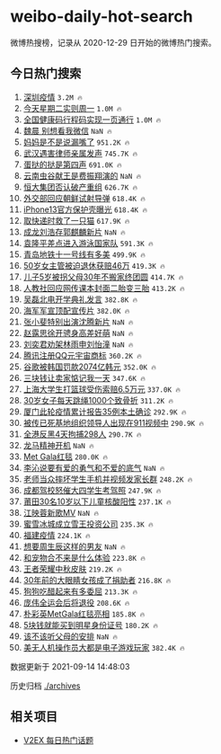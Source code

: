 # weibo-daily-hot-search

微博热搜榜，记录从 2020-12-29 日开始的微博热门搜索。

## 今日热门搜索

<!-- BEGIN -->

1. [深圳疫情](https://s.weibo.com/weibo?q=%23%E6%B7%B1%E5%9C%B3%E7%96%AB%E6%83%85%23&Refer=top) `3.2M 🔥`
1. [今天星期二实则周一](https://s.weibo.com/weibo?q=%23%E4%BB%8A%E5%A4%A9%E6%98%9F%E6%9C%9F%E4%BA%8C%E5%AE%9E%E5%88%99%E5%91%A8%E4%B8%80%23&Refer=top) `1.0M 🔥`
1. [全国健康码行程码实现一页通行](https://s.weibo.com/weibo?q=%23%E5%85%A8%E5%9B%BD%E5%81%A5%E5%BA%B7%E7%A0%81%E8%A1%8C%E7%A8%8B%E7%A0%81%E5%AE%9E%E7%8E%B0%E4%B8%80%E9%A1%B5%E9%80%9A%E8%A1%8C%23&Refer=top) `1.0M 🔥`
1. [魏晨 别想看我微信](https://s.weibo.com/weibo?q=%E9%AD%8F%E6%99%A8%20%E5%88%AB%E6%83%B3%E7%9C%8B%E6%88%91%E5%BE%AE%E4%BF%A1&Refer=top) `NaN 🔥`
1. [妈妈是不是说漏嘴了](https://s.weibo.com/weibo?q=%23%E5%A6%88%E5%A6%88%E6%98%AF%E4%B8%8D%E6%98%AF%E8%AF%B4%E6%BC%8F%E5%98%B4%E4%BA%86%23&Refer=top) `951.2K 🔥`
1. [武汉遇害律师亲属发声](https://s.weibo.com/weibo?q=%23%E6%AD%A6%E6%B1%89%E9%81%87%E5%AE%B3%E5%BE%8B%E5%B8%88%E4%BA%B2%E5%B1%9E%E5%8F%91%E5%A3%B0%23&Refer=top) `745.7K 🔥`
1. [蛋挞的挞是第四声](https://s.weibo.com/weibo?q=%23%E8%9B%8B%E6%8C%9E%E7%9A%84%E6%8C%9E%E6%98%AF%E7%AC%AC%E5%9B%9B%E5%A3%B0%23&Refer=top) `691.0K 🔥`
1. [云南虫谷献王是费振翔演的](https://s.weibo.com/weibo?q=%23%E4%BA%91%E5%8D%97%E8%99%AB%E8%B0%B7%E7%8C%AE%E7%8E%8B%E6%98%AF%E8%B4%B9%E6%8C%AF%E7%BF%94%E6%BC%94%E7%9A%84%23&Refer=top) `NaN 🔥`
1. [恒大集团否认破产重组](https://s.weibo.com/weibo?q=%23%E6%81%92%E5%A4%A7%E9%9B%86%E5%9B%A2%E5%90%A6%E8%AE%A4%E7%A0%B4%E4%BA%A7%E9%87%8D%E7%BB%84%23&Refer=top) `626.7K 🔥`
1. [外交部回应朝鲜试射导弹](https://s.weibo.com/weibo?q=%E5%A4%96%E4%BA%A4%E9%83%A8%E5%9B%9E%E5%BA%94%E6%9C%9D%E9%B2%9C%E8%AF%95%E5%B0%84%E5%AF%BC%E5%BC%B9&Refer=top) `618.4K 🔥`
1. [iPhone13官方保护壳曝光](https://s.weibo.com/weibo?q=%23iPhone13%E5%AE%98%E6%96%B9%E4%BF%9D%E6%8A%A4%E5%A3%B3%E6%9B%9D%E5%85%89%23&Refer=top) `618.4K 🔥`
1. [取快递时救了一只猫](https://s.weibo.com/weibo?q=%23%E5%8F%96%E5%BF%AB%E9%80%92%E6%97%B6%E6%95%91%E4%BA%86%E4%B8%80%E5%8F%AA%E7%8C%AB%23&Refer=top) `617.9K 🔥`
1. [成龙刘浩存郭麒麟新片](https://s.weibo.com/weibo?q=%23%E6%88%90%E9%BE%99%E5%88%98%E6%B5%A9%E5%AD%98%E9%83%AD%E9%BA%92%E9%BA%9F%E6%96%B0%E7%89%87%23&Refer=top) `NaN 🔥`
1. [袁隆平差点进入游泳国家队](https://s.weibo.com/weibo?q=%23%E8%A2%81%E9%9A%86%E5%B9%B3%E5%B7%AE%E7%82%B9%E8%BF%9B%E5%85%A5%E6%B8%B8%E6%B3%B3%E5%9B%BD%E5%AE%B6%E9%98%9F%23&Refer=top) `591.3K 🔥`
1. [青岛地铁十一号线有多美](https://s.weibo.com/weibo?q=%23%E9%9D%92%E5%B2%9B%E5%9C%B0%E9%93%81%E5%8D%81%E4%B8%80%E5%8F%B7%E7%BA%BF%E6%9C%89%E5%A4%9A%E7%BE%8E%23&Refer=top) `499.9K 🔥`
1. [50岁女主管被迫退休获赔46万](https://s.weibo.com/weibo?q=%2350%E5%B2%81%E5%A5%B3%E4%B8%BB%E7%AE%A1%E8%A2%AB%E8%BF%AB%E9%80%80%E4%BC%91%E8%8E%B7%E8%B5%9446%E4%B8%87%23&Refer=top) `419.3K 🔥`
1. [儿子5岁被拐父母30年不搬家终团圆](https://s.weibo.com/weibo?q=%23%E5%84%BF%E5%AD%905%E5%B2%81%E8%A2%AB%E6%8B%90%E7%88%B6%E6%AF%8D30%E5%B9%B4%E4%B8%8D%E6%90%AC%E5%AE%B6%E7%BB%88%E5%9B%A2%E5%9C%86%23&Refer=top) `414.7K 🔥`
1. [人教社回应网传课本封面二胎变三胎](https://s.weibo.com/weibo?q=%23%E4%BA%BA%E6%95%99%E7%A4%BE%E5%9B%9E%E5%BA%94%E7%BD%91%E4%BC%A0%E8%AF%BE%E6%9C%AC%E5%B0%81%E9%9D%A2%E4%BA%8C%E8%83%8E%E5%8F%98%E4%B8%89%E8%83%8E%23&Refer=top) `413.2K 🔥`
1. [吴磊北电开学典礼发言](https://s.weibo.com/weibo?q=%23%E5%90%B4%E7%A3%8A%E5%8C%97%E7%94%B5%E5%BC%80%E5%AD%A6%E5%85%B8%E7%A4%BC%E5%8F%91%E8%A8%80%23&Refer=top) `382.8K 🔥`
1. [海军军宣顶配宣传片](https://s.weibo.com/weibo?q=%23%E6%B5%B7%E5%86%9B%E5%86%9B%E5%AE%A3%E9%A1%B6%E9%85%8D%E5%AE%A3%E4%BC%A0%E7%89%87%23&Refer=top) `382.0K 🔥`
1. [张小斐特别出演沈腾新片](https://s.weibo.com/weibo?q=%23%E5%BC%A0%E5%B0%8F%E6%96%90%E7%89%B9%E5%88%AB%E5%87%BA%E6%BC%94%E6%B2%88%E8%85%BE%E6%96%B0%E7%89%87%23&Refer=top) `NaN 🔥`
1. [赵露思徐开骋身高差好萌](https://s.weibo.com/weibo?q=%23%E8%B5%B5%E9%9C%B2%E6%80%9D%E5%BE%90%E5%BC%80%E9%AA%8B%E8%BA%AB%E9%AB%98%E5%B7%AE%E5%A5%BD%E8%90%8C%23&Refer=top) `NaN 🔥`
1. [刘奕君劝架林雨申刘怡潼](https://s.weibo.com/weibo?q=%23%E5%88%98%E5%A5%95%E5%90%9B%E5%8A%9D%E6%9E%B6%E6%9E%97%E9%9B%A8%E7%94%B3%E5%88%98%E6%80%A1%E6%BD%BC%23&Refer=top) `NaN 🔥`
1. [腾讯注册QQ元宇宙商标](https://s.weibo.com/weibo?q=%23%E8%85%BE%E8%AE%AF%E6%B3%A8%E5%86%8CQQ%E5%85%83%E5%AE%87%E5%AE%99%E5%95%86%E6%A0%87%23&Refer=top) `360.2K 🔥`
1. [谷歌被韩国罚款2074亿韩元](https://s.weibo.com/weibo?q=%23%E8%B0%B7%E6%AD%8C%E8%A2%AB%E9%9F%A9%E5%9B%BD%E7%BD%9A%E6%AC%BE2074%E4%BA%BF%E9%9F%A9%E5%85%83%23&Refer=top) `352.0K 🔥`
1. [三块钱让卖家惦记我一天](https://s.weibo.com/weibo?q=%23%E4%B8%89%E5%9D%97%E9%92%B1%E8%AE%A9%E5%8D%96%E5%AE%B6%E6%83%A6%E8%AE%B0%E6%88%91%E4%B8%80%E5%A4%A9%23&Refer=top) `347.6K 🔥`
1. [上海大学生打篮球受伤索赔6.5万元](https://s.weibo.com/weibo?q=%23%E4%B8%8A%E6%B5%B7%E5%A4%A7%E5%AD%A6%E7%94%9F%E6%89%93%E7%AF%AE%E7%90%83%E5%8F%97%E4%BC%A4%E7%B4%A2%E8%B5%946.5%E4%B8%87%E5%85%83%23&Refer=top) `337.0K 🔥`
1. [30岁女子每天跳绳1000个致骨折](https://s.weibo.com/weibo?q=%2330%E5%B2%81%E5%A5%B3%E5%AD%90%E6%AF%8F%E5%A4%A9%E8%B7%B3%E7%BB%B31000%E4%B8%AA%E8%87%B4%E9%AA%A8%E6%8A%98%23&Refer=top) `311.2K 🔥`
1. [厦门此轮疫情累计报告35例本土确诊](https://s.weibo.com/weibo?q=%23%E5%8E%A6%E9%97%A8%E6%AD%A4%E8%BD%AE%E7%96%AB%E6%83%85%E7%B4%AF%E8%AE%A1%E6%8A%A5%E5%91%8A35%E4%BE%8B%E6%9C%AC%E5%9C%9F%E7%A1%AE%E8%AF%8A%23&Refer=top) `292.9K 🔥`
1. [被传已死基地组织领导人出现在911视频中](https://s.weibo.com/weibo?q=%23%E8%A2%AB%E4%BC%A0%E5%B7%B2%E6%AD%BB%E5%9F%BA%E5%9C%B0%E7%BB%84%E7%BB%87%E9%A2%86%E5%AF%BC%E4%BA%BA%E5%87%BA%E7%8E%B0%E5%9C%A8911%E8%A7%86%E9%A2%91%E4%B8%AD%23&Refer=top) `290.9K 🔥`
1. [全港反黑4天拘捕298人](https://s.weibo.com/weibo?q=%23%E5%85%A8%E6%B8%AF%E5%8F%8D%E9%BB%914%E5%A4%A9%E6%8B%98%E6%8D%95298%E4%BA%BA%23&Refer=top) `290.7K 🔥`
1. [龙马精神开机](https://s.weibo.com/weibo?q=%23%E9%BE%99%E9%A9%AC%E7%B2%BE%E7%A5%9E%E5%BC%80%E6%9C%BA%23&Refer=top) `NaN 🔥`
1. [Met Gala红毯](https://s.weibo.com/weibo?q=Met%20Gala%E7%BA%A2%E6%AF%AF&Refer=top) `280.0K 🔥`
1. [李沁说要有爱的勇气和不爱的底气](https://s.weibo.com/weibo?q=%23%E6%9D%8E%E6%B2%81%E8%AF%B4%E8%A6%81%E6%9C%89%E7%88%B1%E7%9A%84%E5%8B%87%E6%B0%94%E5%92%8C%E4%B8%8D%E7%88%B1%E7%9A%84%E5%BA%95%E6%B0%94%23&Refer=top) `NaN 🔥`
1. [老师当众摔坏学生手机并视频发家长群](https://s.weibo.com/weibo?q=%23%E8%80%81%E5%B8%88%E5%BD%93%E4%BC%97%E6%91%94%E5%9D%8F%E5%AD%A6%E7%94%9F%E6%89%8B%E6%9C%BA%E5%B9%B6%E8%A7%86%E9%A2%91%E5%8F%91%E5%AE%B6%E9%95%BF%E7%BE%A4%23&Refer=top) `248.2K 🔥`
1. [成都驾校怒催大四学生考驾照](https://s.weibo.com/weibo?q=%23%E6%88%90%E9%83%BD%E9%A9%BE%E6%A0%A1%E6%80%92%E5%82%AC%E5%A4%A7%E5%9B%9B%E5%AD%A6%E7%94%9F%E8%80%83%E9%A9%BE%E7%85%A7%23&Refer=top) `247.9K 🔥`
1. [莆田30名10岁以下儿童核酸阳性](https://s.weibo.com/weibo?q=%23%E8%8E%86%E7%94%B030%E5%90%8D10%E5%B2%81%E4%BB%A5%E4%B8%8B%E5%84%BF%E7%AB%A5%E6%A0%B8%E9%85%B8%E9%98%B3%E6%80%A7%23&Refer=top) `237.1K 🔥`
1. [江映蓉新歌MV](https://s.weibo.com/weibo?q=%23%E6%B1%9F%E6%98%A0%E8%93%89%E6%96%B0%E6%AD%8CMV%23&Refer=top) `NaN 🔥`
1. [蜜雪冰城成立雪王投资公司](https://s.weibo.com/weibo?q=%23%E8%9C%9C%E9%9B%AA%E5%86%B0%E5%9F%8E%E6%88%90%E7%AB%8B%E9%9B%AA%E7%8E%8B%E6%8A%95%E8%B5%84%E5%85%AC%E5%8F%B8%23&Refer=top) `235.3K 🔥`
1. [福建疫情](https://s.weibo.com/weibo?q=%23%E7%A6%8F%E5%BB%BA%E7%96%AB%E6%83%85%23&Refer=top) `224.1K 🔥`
1. [想要周生辰这样的男友](https://s.weibo.com/weibo?q=%23%E6%83%B3%E8%A6%81%E5%91%A8%E7%94%9F%E8%BE%B0%E8%BF%99%E6%A0%B7%E7%9A%84%E7%94%B7%E5%8F%8B%23&Refer=top) `NaN 🔥`
1. [和宠物合不来是什么体验](https://s.weibo.com/weibo?q=%23%E5%92%8C%E5%AE%A0%E7%89%A9%E5%90%88%E4%B8%8D%E6%9D%A5%E6%98%AF%E4%BB%80%E4%B9%88%E4%BD%93%E9%AA%8C%23&Refer=top) `223.8K 🔥`
1. [王者荣耀中秋皮肤](https://s.weibo.com/weibo?q=%23%E7%8E%8B%E8%80%85%E8%8D%A3%E8%80%80%E4%B8%AD%E7%A7%8B%E7%9A%AE%E8%82%A4%23&Refer=top) `219.2K 🔥`
1. [30年前的大眼睛女孩成了捐助者](https://s.weibo.com/weibo?q=%2330%E5%B9%B4%E5%89%8D%E7%9A%84%E5%A4%A7%E7%9C%BC%E7%9D%9B%E5%A5%B3%E5%AD%A9%E6%88%90%E4%BA%86%E6%8D%90%E5%8A%A9%E8%80%85%23&Refer=top) `216.8K 🔥`
1. [狗狗吃醋起来有多委屈](https://s.weibo.com/weibo?q=%23%E7%8B%97%E7%8B%97%E5%90%83%E9%86%8B%E8%B5%B7%E6%9D%A5%E6%9C%89%E5%A4%9A%E5%A7%94%E5%B1%88%23&Refer=top) `213.3K 🔥`
1. [庞伟全运会后将退役](https://s.weibo.com/weibo?q=%23%E5%BA%9E%E4%BC%9F%E5%85%A8%E8%BF%90%E4%BC%9A%E5%90%8E%E5%B0%86%E9%80%80%E5%BD%B9%23&Refer=top) `208.6K 🔥`
1. [朴彩英MetGala红毯亮相](https://s.weibo.com/weibo?q=%23%E6%9C%B4%E5%BD%A9%E8%8B%B1MetGala%E7%BA%A2%E6%AF%AF%E4%BA%AE%E7%9B%B8%23&Refer=top) `185.8K 🔥`
1. [5块钱就能买到明星身份证号](https://s.weibo.com/weibo?q=%235%E5%9D%97%E9%92%B1%E5%B0%B1%E8%83%BD%E4%B9%B0%E5%88%B0%E6%98%8E%E6%98%9F%E8%BA%AB%E4%BB%BD%E8%AF%81%E5%8F%B7%23&Refer=top) `180.2K 🔥`
1. [该不该听父母的安排](https://s.weibo.com/weibo?q=%23%E8%AF%A5%E4%B8%8D%E8%AF%A5%E5%90%AC%E7%88%B6%E6%AF%8D%E7%9A%84%E5%AE%89%E6%8E%92%23&Refer=top) `NaN 🔥`
1. [美无人机操作员大都是电子游戏玩家](https://s.weibo.com/weibo?q=%23%E7%BE%8E%E6%97%A0%E4%BA%BA%E6%9C%BA%E6%93%8D%E4%BD%9C%E5%91%98%E5%A4%A7%E9%83%BD%E6%98%AF%E7%94%B5%E5%AD%90%E6%B8%B8%E6%88%8F%E7%8E%A9%E5%AE%B6%23&Refer=top) `382.4K 🔥`

数据更新于 2021-09-14 14:48:03

<!-- END -->

历史归档 [./archives](./archives)

## 相关项目

- [V2EX 每日热门话题](https://github.com/boojack/v2ex-daily-hot-topic)
